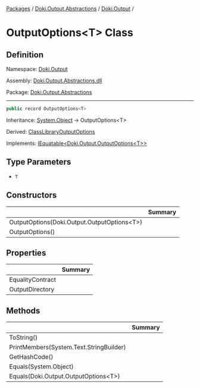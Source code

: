 [Packages](../../README.md) / [Doki.Output.Abstractions](../README.md) / [Doki.Output](README.md) / 

# OutputOptions&lt;T&gt; Class

## Definition

Namespace: [Doki.Output](README.md)

Assembly: [Doki.Output.Abstractions.dll](../README.md)

Package: [Doki.Output.Abstractions](https://www.nuget.org/packages/Doki.Output.Abstractions)

---

```csharp
public record OutputOptions<T>
```

Inheritance: [System.Object](https://learn.microsoft.com/en-us/dotnet/api/System.Object) → OutputOptions&lt;T&gt;

Derived: [ClassLibraryOutputOptions](../../Doki.Output.ClassLibrary/Doki.Output.ClassLibrary/Doki.Output.ClassLibrary.ClassLibraryOutputOptions.md)

Implements: [IEquatable&lt;Doki.Output.OutputOptions&lt;T&gt;&gt;](https://learn.microsoft.com/en-us/dotnet/api/IEquatable&lt;Doki.Output.OutputOptions&lt;T&gt;&gt;)

## Type Parameters

- `T`


## Constructors

|   |Summary|
|---|---|
|OutputOptions(Doki.Output.OutputOptions&lt;T&gt;)||
|OutputOptions()||


## Properties

|   |Summary|
|---|---|
|EqualityContract||
|OutputDirectory||


## Methods

|   |Summary|
|---|---|
|ToString()||
|PrintMembers(System.Text.StringBuilder)||
|GetHashCode()||
|Equals(System.Object)||
|Equals(Doki.Output.OutputOptions&lt;T&gt;)||


